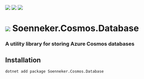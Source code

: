 [![](https://img.shields.io/nuget/v/Soenneker.Cosmos.Database.svg?style=for-the-badge)](https://www.nuget.org/packages/Soenneker.Cosmos.Database/)
[![](https://img.shields.io/github/actions/workflow/status/soenneker/soenneker.cosmos.database/publish-package.yml?style=for-the-badge)](https://github.com/soenneker/soenneker.cosmos.database/actions/workflows/publish-package.yml)
[![](https://img.shields.io/nuget/dt/Soenneker.Cosmos.Database.svg?style=for-the-badge)](https://www.nuget.org/packages/Soenneker.Cosmos.Database/)

# ![](https://user-images.githubusercontent.com/4441470/224455560-91ed3ee7-f510-4041-a8d2-3fc093025112.png) Soenneker.Cosmos.Database
### A utility library for storing Azure Cosmos databases

## Installation

```
dotnet add package Soenneker.Cosmos.Database
```

